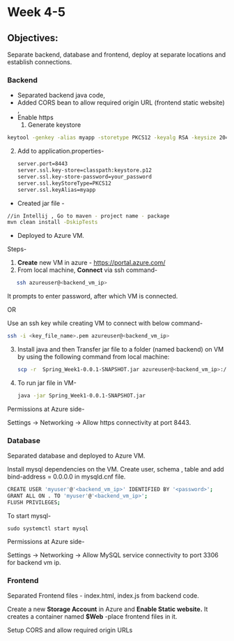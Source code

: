 # Week 4-5

## Objectives:

Separate backend, database and frontend, deploy at separate locations and establish connections.

### Backend

-   Separated backend java code,
-   Added CORS bean to allow required origin URL (frontend static website) ,
-   Enable https
    1.  Generate keystore

``` bash
keytool -genkey -alias myapp -storetype PKCS12 -keyalg RSA -keysize 2048 -keystore keystore.p12 -validity 3650
```

2.  Add to application.properties-

    ``` bash
    server.port=8443
    server.ssl.key-store=classpath:keystore.p12
    server.ssl.key-store-password=your_password
    server.ssl.keyStoreType=PKCS12
    server.ssl.keyAlias=myapp
    ```

-   Created jar file -

``` bash
//in Intellij , Go to maven - project name - package
mvn clean install -DskipTests
```

-   Deployed to Azure VM.

Steps-

1.  **Create** new VM in azure - <https://portal.azure.com/>
2.  From local machine, **Connect** via ssh command-

``` bash
   ssh azureuser@<backend_vm_ip>
```

It prompts to enter password, after which VM is connected.

OR

Use an ssh key while creating VM to connect with below command-

``` bash
ssh -i <key_file_name>.pem azureuser@<backend_vm_ip>
```

3.  Install java and then Transfer jar file to a folder (named backend) on VM by using the following command from local machine:

    ``` bash
    scp -r  Spring_Week1-0.0.1-SNAPSHOT.jar azureuser@<backend_vm_ip>:/home/azureuser/backend
    ```

4.  To run jar file in VM-

    ``` bash
    java -jar Spring_Week1-0.0.1-SNAPSHOT.jar
    ```

Permissions at Azure side-

Settings -\> Networking -\> Allow https connectivity at port 8443.

### Database

Separated database and deployed to Azure VM.

Install mysql dependencies on the VM. Create user, schema , table and add bind-address = 0.0.0.0 in mysqld.cnf file.

``` bash
CREATE USER 'myuser'@'<backend_vm_ip>' IDENTIFIED BY '<password>'; 
GRANT ALL ON . TO 'myuser'@'<backend_vm_ip>'; 
FLUSH PRIVILEGES;
```

To start mysql-

``` mysql
sudo systemctl start mysql
```

Permissions at Azure side-

Settings -\> Networking -\> Allow MySQL service connectivity to port 3306 for backend vm ip.

### Frontend

Separated Frontend files - index.html, index.js from backend code.

Create a new **Storage Account** in Azure and **Enable Static website.** It creates a container named **\$Web** -place frontend files in it.

Setup CORS and allow required origin URLs